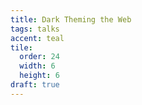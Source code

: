 ```yaml
---
title: Dark Theming the Web
tags: talks
accent: teal
tile:
  order: 24
  width: 6
  height: 6
draft: true
---
```

